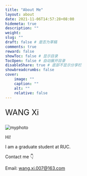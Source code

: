 ```yaml
---
title: "About Me"
layout: about
date: 2021-11-06T14:57:28+08:00
hidemeta: true
description: ""
weight:
slug: ""
draft: false # 是否为草稿
comments: true
reward: false
showToc: false # 显示目录
TocOpen: false # 自动展开目录
disableShare: true # 底部不显示分享栏
showbreadcrumbs: false
cover:
    image: ""
    caption: ""
    alt: ""
    relative: false
---
```




<p style="font-size: 25px;">WANG Xi</p>

![myphoto](https://wx2.sinaimg.cn/mw2000/006TjNXGly1hb0hy1dco1j32ex1neqv6.jpg)

Hi! <br/>

I am a graduate student at RUC.<br/>

Contact me 👇<br/>

Email: wang.xi.007@163.com

